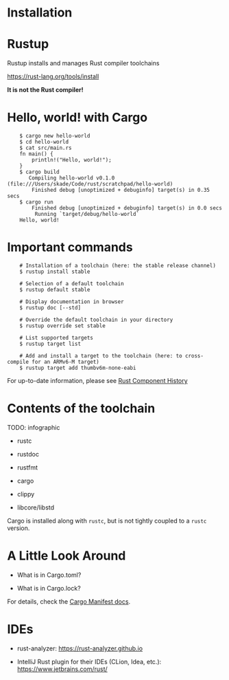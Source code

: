 # Installation

Rustup
======

Rustup installs and manages Rust compiler toolchains

<https://rust-lang.org/tools/install>

**It is not the Rust compiler!**

Hello, world! with Cargo
========================
```console
    $ cargo new hello-world
    $ cd hello-world
    $ cat src/main.rs
    fn main() {
        println!("Hello, world!");
    }
    $ cargo build
       Compiling hello-world v0.1.0 (file:///Users/skade/Code/rust/scratchpad/hello-world)
        Finished debug [unoptimized + debuginfo] target(s) in 0.35 secs
    $ cargo run
        Finished debug [unoptimized + debuginfo] target(s) in 0.0 secs
         Running `target/debug/hello-world`
    Hello, world!
```
Important commands
==================
```console
    # Installation of a toolchain (here: the stable release channel)
    $ rustup install stable

    # Selection of a default toolchain
    $ rustup default stable

    # Display documentation in browser
    $ rustup doc [--std]

    # Override the default toolchain in your directory
    $ rustup override set stable

    # List supported targets
    $ rustup target list

    # Add and install a target to the toolchain (here: to cross-compile for an ARMv6-M target)
    $ rustup target add thumbv6m-none-eabi
```
For up-to-date information, please see [Rust Component
History](https://rust-lang.github.io/rustup-components-history/)

Contents of the toolchain
=========================

TODO: infographic

-   rustc

-   rustdoc

-   rustfmt

-   cargo

-   clippy

-   libcore/libstd

Cargo is installed along with `rustc`, but is not tightly coupled to a
`rustc` version.

A Little Look Around
====================

-   What is in Cargo.toml?

-   What is in Cargo.lock?

For details, check the [Cargo Manifest
docs](http://doc.crates.io/manifest.html).

IDEs
====

-   rust-analyzer: <https://rust-analyzer.github.io>

-   IntelliJ Rust plugin for their IDEs (CLion, Idea, etc.):
    <https://www.jetbrains.com/rust/>
